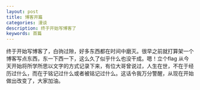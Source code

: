```yaml
---
layout: post
title: 博客开篇
categories: 漫谈
description: 终于开始写博客了
keywords: 首篇 
---
```


终于开始写博客了，白驹过隙，好多东西都在时间中磨灭。很早之前就打算架一个博客写点东西，东一下西一下，这么久了似乎什么也没干成。嗯！立个flag  从今天开始将所学所思以文字的方式记录下来，有位大哥曾说过，人生在世，不在于经历过什么，而在于铭记过什么或者被铭记过什么。这话令我万分警醒，从现在开始做出改变了，大家加油。